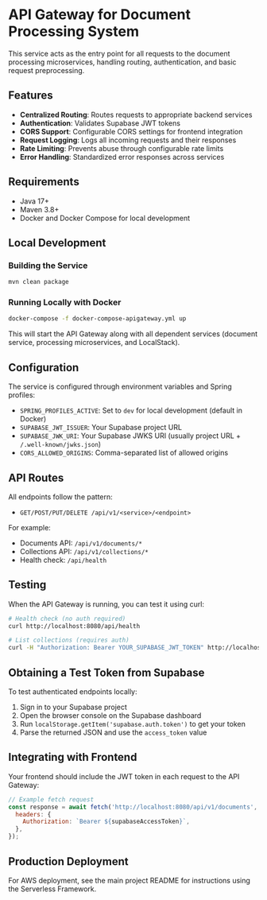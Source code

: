 # API Gateway for Document Processing System

This service acts as the entry point for all requests to the document processing microservices, handling routing, authentication, and basic request preprocessing.

## Features

- **Centralized Routing**: Routes requests to appropriate backend services
- **Authentication**: Validates Supabase JWT tokens
- **CORS Support**: Configurable CORS settings for frontend integration
- **Request Logging**: Logs all incoming requests and their responses
- **Rate Limiting**: Prevents abuse through configurable rate limits
- **Error Handling**: Standardized error responses across services

## Requirements

- Java 17+
- Maven 3.8+
- Docker and Docker Compose for local development

## Local Development

### Building the Service

```bash
mvn clean package
```

### Running Locally with Docker

```bash
docker-compose -f docker-compose-apigateway.yml up
```

This will start the API Gateway along with all dependent services (document service, processing microservices, and LocalStack).

## Configuration

The service is configured through environment variables and Spring profiles:

- `SPRING_PROFILES_ACTIVE`: Set to `dev` for local development (default in Docker)
- `SUPABASE_JWT_ISSUER`: Your Supabase project URL
- `SUPABASE_JWK_URI`: Your Supabase JWKS URI (usually project URL + `/.well-known/jwks.json`)
- `CORS_ALLOWED_ORIGINS`: Comma-separated list of allowed origins

## API Routes

All endpoints follow the pattern:

- `GET/POST/PUT/DELETE /api/v1/<service>/<endpoint>`

For example:

- Documents API: `/api/v1/documents/*`
- Collections API: `/api/v1/collections/*`
- Health check: `/api/health`

## Testing

When the API Gateway is running, you can test it using curl:

```bash
# Health check (no auth required)
curl http://localhost:8080/api/health

# List collections (requires auth)
curl -H "Authorization: Bearer YOUR_SUPABASE_JWT_TOKEN" http://localhost:8080/api/v1/collections
```

## Obtaining a Test Token from Supabase

To test authenticated endpoints locally:

1. Sign in to your Supabase project
2. Open the browser console on the Supabase dashboard
3. Run `localStorage.getItem('supabase.auth.token')` to get your token
4. Parse the returned JSON and use the `access_token` value

## Integrating with Frontend

Your frontend should include the JWT token in each request to the API Gateway:

```javascript
// Example fetch request
const response = await fetch('http://localhost:8080/api/v1/documents', {
  headers: {
    Authorization: `Bearer ${supabaseAccessToken}`,
  },
});
```

## Production Deployment

For AWS deployment, see the main project README for instructions using the Serverless Framework.
